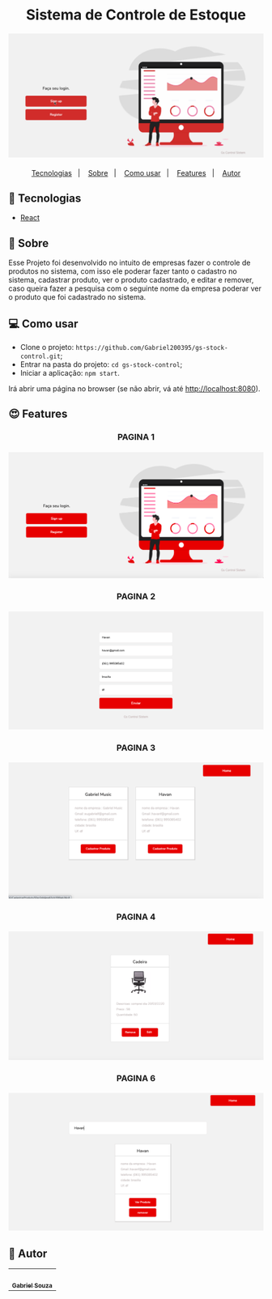<h1 align="center">Sistema de Controle de Estoque</h1>
<h4 align="center">
  <img src="./public/IMG/controleEstoque.gif"/><br>
</h4>

<p align="center">
  <a href="#tecnologias">Tecnologias</a>&nbsp;&nbsp;&nbsp;|&nbsp;&nbsp;&nbsp;
  <a href="#page_facing_up-sobre">Sobre</a>&nbsp;&nbsp;&nbsp;|&nbsp;&nbsp;&nbsp;
  <a href="#-como-usar">Como usar</a>&nbsp;&nbsp;&nbsp;|&nbsp;&nbsp;&nbsp;
  <a href="#features">Features</a>&nbsp;&nbsp;&nbsp;|&nbsp;&nbsp;&nbsp;
  <a href="#pencil-autor">Autor</a>
</p>

## :wrench: Tecnologias

<!--EXEMPLO:-->
- [React](https://pt-br.reactjs.org/)

## :page_facing_up: Sobre


Esse Projeto foi desenvolvido no intuito de empresas fazer o controle de produtos no sistema, com isso ele poderar fazer
tanto o cadastro no sistema, cadastrar produto, ver o produto cadastrado, e editar e remover, caso queira fazer a pesquisa com o seguinte
nome da empresa  poderar ver o produto que foi cadastrado no sistema. 


## 💻 Como usar

- Clone o projeto: `https://github.com/Gabriel200395/gs-stock-control.git`;
- Entrar na pasta do projeto: `cd gs-stock-control`;
- Iniciar a aplicação: `npm start`.

Irá abrir uma página no browser (se não abrir, vá até [http://localhost:8080](http://localhost:8080/)).

## :heart_eyes: Features

<h3 align="center">PAGINA 1</h3>
<h4 align="center">
  <img src="/public/IMG/home.png" /><br>
</h4>


<h3 align="center">PAGINA 2</h3>
<h4 align="center">
  <img src="/public/IMG/produtos.png" /><br>
</h4>




<h3 align="center">PAGINA 3</h3>
<h4 align="center">
  <img src="/public/IMG/CadastroProdutos.png" /><br>
</h4>


<h3 align="center">PAGINA 4</h3>
<h4 align="center">
  <img src="/public/IMG/lista.png" /><br>
</h4>


<h3 align="center">PAGINA 6</h3>
<h4 align="center">
  <img src="/public/IMG/Pesquisa.png" /><br>
</h4>


## :pencil: Autor

<table>
  <tr>
    <td align="center"><a href="https://github.com/Lukazovic"><img src="https://avatars2.githubusercontent.com/u/68435908?s=400&u=9cbee30d93471534b2bd12a6364edd45e618b923&v=4" width="100px;" alt=""/><br /><sub><b>Gabriel Souza</b></sub></a><br /></td>
  <tr>
</table>
